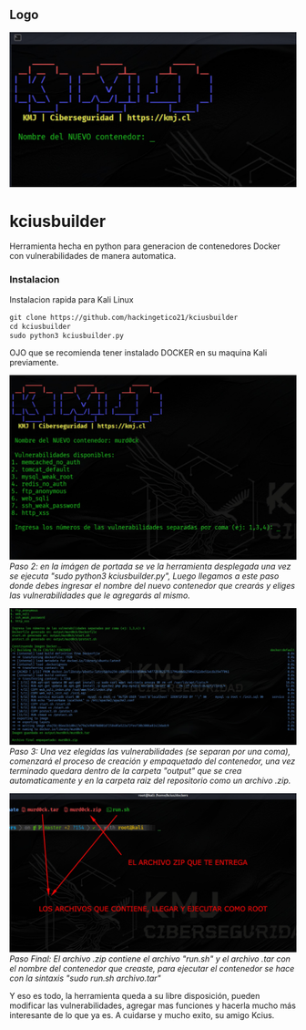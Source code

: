 ## Logo
![Logo del proyecto](assets/images/ss1.jpeg)

# kciusbuilder
Herramienta hecha en python para generacion de contenedores Docker con vulnerabilidades de manera automatica.

### Instalacion
Instalacion rapida para Kali Linux
```
git clone https://github.com/hackingetico21/kciusbuilder 
cd kciusbuilder
sudo python3 kciusbuilder.py
```
OJO que se recomienda tener instalado DOCKER en su maquina Kali previamente.

![segundo paso](assets/images/ss2.jpeg)  
*Paso 2: en la imágen de portada se ve la herramienta desplegada una vez se ejecuta "sudo python3 kciusbuilder.py", Luego llegamos a este paso donde debes ingresar el nombre del nuevo contenedor que crearás y eliges las vulnerabilidades que le agregarás al mismo.*  

![tercer paso](assets/images/ss3.jpeg)  
*Paso 3: Una vez elegidas las vulnerabilidades (se separan por una coma), comenzará el proceso de creación y empaquetado del contenedor, una vez terminado quedara dentro de la carpeta "output" que se crea automaticamente y en la carpeta raiz del repositorio como un archivo .zip.*  

![Paso final](assets/images/ss4.jpeg)  
*Paso Final: El archivo .zip contiene el archivo "run.sh" y el archivo .tar con el nombre del contenedor que creaste, para ejecutar el contenedor se hace con la sintaxis "sudo run.sh archivo.tar"*  

Y eso es todo, la herramienta queda a su libre disposición, pueden modificar las vulnerabilidades, agregar mas funciones y hacerla mucho más interesante de lo que ya es.
A cuidarse y mucho exito, su amigo Kcius.
